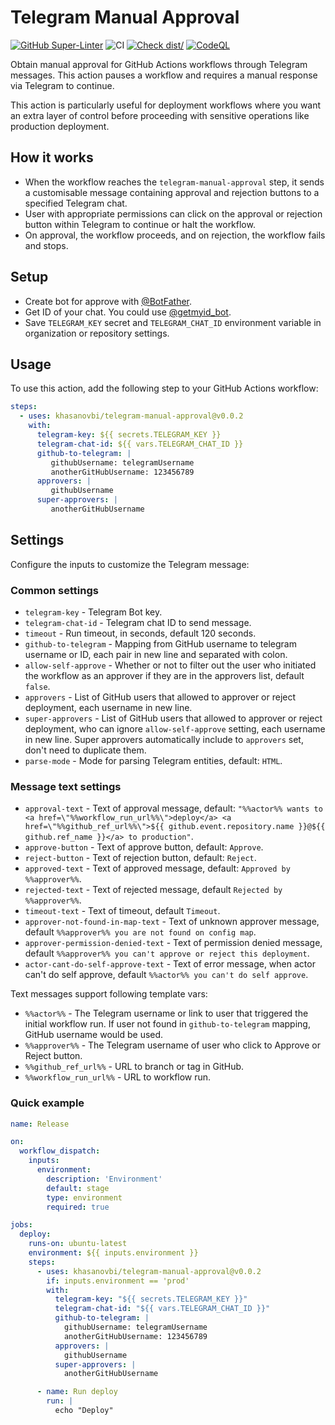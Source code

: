 # Telegram Manual Approval

[![GitHub Super-Linter](https://github.com/actions/typescript-action/actions/workflows/linter.yml/badge.svg)](https://github.com/super-linter/super-linter)
![CI](https://github.com/actions/typescript-action/actions/workflows/ci.yml/badge.svg)
[![Check dist/](https://github.com/actions/typescript-action/actions/workflows/check-dist.yml/badge.svg)](https://github.com/actions/typescript-action/actions/workflows/check-dist.yml)
[![CodeQL](https://github.com/actions/typescript-action/actions/workflows/codeql-analysis.yml/badge.svg)](https://github.com/actions/typescript-action/actions/workflows/codeql-analysis.yml)

Obtain manual approval for GitHub Actions workflows through Telegram messages. This action pauses a workflow and requires a manual response via Telegram to continue.

This action is particularly useful for deployment workflows where you want an extra layer of control before proceeding with sensitive operations like production deployment.

## How it works

- When the workflow reaches the `telegram-manual-approval` step, it sends a customisable message containing approval and rejection buttons to a specified Telegram chat.
- User with appropriate permissions can click on the approval or rejection button within Telegram to continue or halt the workflow.
- On approval, the workflow proceeds, and on rejection, the workflow fails and stops.

## Setup

- Create bot for approve with [@BotFather](https://t.me/BotFather).
- Get ID of your chat. You could use [@getmyid_bot](https://t.me/getmyid_bot).
- Save `TELEGRAM_KEY` secret and `TELEGRAM_CHAT_ID` environment variable in organization or repository settings.  

## Usage

To use this action, add the following step to your GitHub Actions workflow:

```yaml
steps:
  - uses: khasanovbi/telegram-manual-approval@v0.0.2
    with:
      telegram-key: ${{ secrets.TELEGRAM_KEY }}
      telegram-chat-id: ${{ vars.TELEGRAM_CHAT_ID }}
      github-to-telegram: |
         githubUsername: telegramUsername
         anotherGitHubUsername: 123456789
      approvers: |
         githubUsername
      super-approvers: |
         anotherGitHubUsername
```

## Settings

Configure the inputs to customize the Telegram message:

### Common settings

- `telegram-key` - Telegram Bot key.
- `telegram-chat-id` - Telegram chat ID to send message.
- `timeout` - Run timeout, in seconds, default 120 seconds.
- `github-to-telegram` - Mapping from GitHub username to telegram username or ID, each pair in new line and separated with colon.
- `allow-self-approve` - Whether or not to filter out the user who initiated the workflow as an approver if they are in the approvers list, default `false`.
- `approvers` - List of GitHub users that allowed to approver or reject deployment, each username in new line.
- `super-approvers` - List of GitHub users that allowed to approver or reject deployment, who can ignore `allow-self-approve` setting, each username in new line. Super approvers automatically include to `approvers` set, don't need to duplicate them.
- `parse-mode` - Mode for parsing Telegram entities, default: `HTML`.

### Message text settings

- `approval-text` - Text of approval message, default: `"%%actor%% wants to <a href=\"%%workflow_run_url%%\">deploy</a> <a href=\"%%github_ref_url%%\">${{ github.event.repository.name }}@${{ github.ref_name }}</a> to production"`.
- `approve-button` - Text of approve button, default: `Approve`.
- `reject-button` - Text of rejection button, default: `Reject`.
- `approved-text` - Text of approved message, default: `Approved by %%approver%%`.
- `rejected-text` - Text of rejected message, default `Rejected by %%approver%%`.
- `timeout-text` - Text of timeout, default `Timeout`.
- `approver-not-found-in-map-text` - Text of unknown approver message, default `%%approver%% you are not found on config map`.
- `approver-permission-denied-text` - Text of permission denied message, default `%%approver%% you can't approve or reject this deployment`.
- `actor-cant-do-self-approve-text` - Text of error message, when actor can't do self approve, default `%%actor%% you can't do self approve`.

Text messages support following template vars:

- `%%actor%%` - The Telegram username or link to user that triggered the initial workflow run. If user not found in `github-to-telegram` mapping, GitHub username would be used.
- `%%approver%%` - The Telegram username of user who click to Approve or Reject button.
- `%%github_ref_url%%` - URL to branch or tag in GitHub.
- `%%workflow_run_url%%` - URL to workflow run.

### Quick example

```yaml
name: Release

on:
  workflow_dispatch:
    inputs:
      environment:
        description: 'Environment'
        default: stage
        type: environment
        required: true

jobs:
  deploy:
    runs-on: ubuntu-latest
    environment: ${{ inputs.environment }}
    steps:
      - uses: khasanovbi/telegram-manual-approval@v0.0.2
        if: inputs.environment == 'prod'
        with:
          telegram-key: "${{ secrets.TELEGRAM_KEY }}"
          telegram-chat-id: "${{ vars.TELEGRAM_CHAT_ID }}"
          github-to-telegram: |
            githubUsername: telegramUsername
            anotherGitHubUsername: 123456789
          approvers: |
            githubUsername
          super-approvers: |
            anotherGitHubUsername

      - name: Run deploy
        run: |
          echo "Deploy"
```
